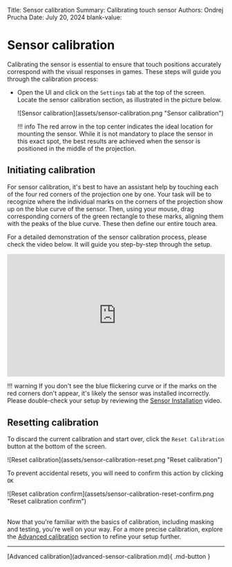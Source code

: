Title:   Sensor calibration
Summary: Calibrating touch sensor
Authors: Ondrej Prucha
Date:    July 20, 2024
blank-value:

# Sensor calibration

Calibrating the sensor is essential to ensure that touch positions accurately correspond with the visual responses in games. These steps will guide you through the calibration process:

- Open the UI and click on the `Settings` tab at the top of the screen. Locate the sensor calibration section, as illustrated in the picture below.
 
    <div class="center imageWidth" markdown>
    ![Sensor calibration](assets/sensor-calibration.png "Sensor calibration")
    </div>

    !!! info
        The red arrow in the top center indicates the ideal location for mounting the sensor. While it is not mandatory to place the sensor in this exact spot, the best results are achieved when the sensor is positioned in the middle of the projection.


## Initiating calibration

For sensor calibration, it's best to have an assistant help by touching each of the four red corners of the projection one by one. Your task will be to recognize where the individual marks on the corners of the projection show up on the blue curve of the sensor. Then, using your mouse, drag corresponding corners of the green rectangle to these marks, aligning them with the peaks of the blue curve. These then define our entire touch area.

For a detailed demonstration of the sensor calibration process, please check the video below. It will guide you step-by-step through the setup.

<div class="center imageWidth" markdown>
<div style="padding:56.25% 0 0 0;position:relative;">
<iframe src="https://player.vimeo.com/video/796039626?h=3af54663d2&amp;badge=0&amp;autopause=0&amp;player_id=0&amp;app_id=58479" frameborder="0" allow="autoplay; fullscreen; picture-in-picture; clipboard-write" style="position:absolute;top:0;left:0;width:100%;height:100%;" title="INITI Playground - Sensor calibration"></iframe></div>
<script src="https://player.vimeo.com/api/player.js"></script>
</div>

!!! warning 
    If you don't see the blue flickering curve or if the marks on the red corners don't appear, it's likely the sensor was installed incorrectly. Please double-check your setup by reviewing the [Sensor Installation](../installation/sensor-installation.md) video.

## Resetting calibration

To discard the current calibration and start over, click the `Reset Calibration` button at the bottom of the screen.

<div class="center imageWidth" markdown>
![Reset calibration](assets/sensor-calibration-reset.png "Reset calibration")
</div>

To prevent accidental resets, you will need to confirm this action by clicking `OK`

<div class="center imageWidth" markdown>
![Reset calibration confirm](assets/sensor-calibration-reset-confirm.png "Reset calibration confirm")
</div>





<br />

Now that you're familiar with the basics of calibration, including masking and testing, you're well on your way. For a more precise calibration, explore the [Advanced calibration](advanced-sensor-calibration.md) section to refine your setup further.

----


<div class="center" markdown>
[Advanced calibration](advanced-sensor-calibration.md){ .md-button }
</div>

<br />